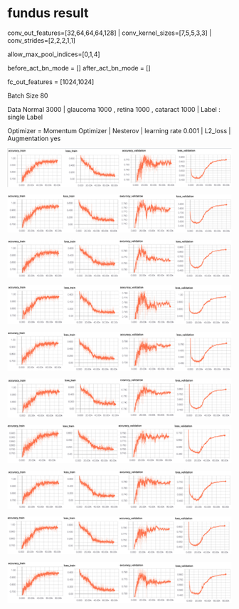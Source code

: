# fundus result 

conv_out_features=[32,64,64,64,128] | conv_kernel_sizes=[7,5,5,3,3] | conv_strides=[2,2,2,1,1]

allow_max_pool_indices=[0,1,4]

before_act_bn_mode = [] after_act_bn_mode = []

fc_out_features = [1024,1024]

Batch Size 80

Data Normal 3000 | glaucoma 1000 , retina 1000 , cataract 1000 | Label : single Label

Optimizer = Momentum Optimizer | Nesterov | learning rate 0.001 | L2_loss | Augmentation yes


![Alt_text](../../readme_pic/fundus_6_0_result.png)

![Alt_text](../../readme_pic/fundus_6_1_result.png)

![Alt_text](../../readme_pic/fundus_6_2_result_.png)

![Alt_text](../../readme_pic/fundus_6_3_result.png)

![Alt_text](../../readme_pic/fundus_6_4_result.png)

![Alt_text](../../readme_pic/fundus_6_5_result.png)

![Alt_text](../../readme_pic/fundus_6_6_result.png)

![Alt_text](../../readme_pic/fundus_6_7_result_.png)

![Alt_text](../../readme_pic/fundus_6_8_result.png)

![Alt_text](../../readme_pic/fundus_6_9_result.png)



